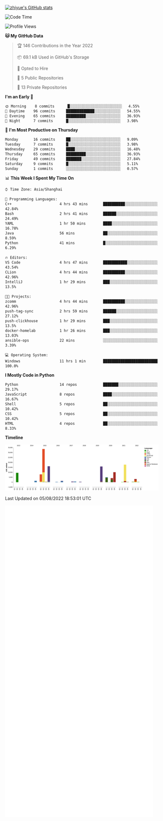 
[![zhiyue's GitHub stats](https://github-readme-stats.vercel.app/api?username=zhiyue)](https://github.com/anuraghazra/github-readme-stats&&show_icons=true)

<!--START_SECTION:waka-->
![Code Time](http://img.shields.io/badge/Code%20Time-0%20secs-blue)

![Profile Views](http://img.shields.io/badge/Profile%20Views-0-blue)

**🐱 My GitHub Data** 

> 🏆 146 Contributions in the Year 2022
 > 
> 📦 69.1 kB Used in GitHub's Storage 
 > 
> 💼 Opted to Hire
 > 
> 📜 5 Public Repositories 
 > 
> 🔑 13 Private Repositories  
 > 
**I'm an Early 🐤** 

```text
🌞 Morning    8 commits      █░░░░░░░░░░░░░░░░░░░░░░░░   4.55% 
🌆 Daytime    96 commits     █████████████░░░░░░░░░░░░   54.55% 
🌃 Evening    65 commits     █████████░░░░░░░░░░░░░░░░   36.93% 
🌙 Night      7 commits      █░░░░░░░░░░░░░░░░░░░░░░░░   3.98%

```
📅 **I'm Most Productive on Thursday** 

```text
Monday       16 commits     ██░░░░░░░░░░░░░░░░░░░░░░░   9.09% 
Tuesday      7 commits      █░░░░░░░░░░░░░░░░░░░░░░░░   3.98% 
Wednesday    29 commits     ████░░░░░░░░░░░░░░░░░░░░░   16.48% 
Thursday     65 commits     █████████░░░░░░░░░░░░░░░░   36.93% 
Friday       49 commits     ███████░░░░░░░░░░░░░░░░░░   27.84% 
Saturday     9 commits      █░░░░░░░░░░░░░░░░░░░░░░░░   5.11% 
Sunday       1 commits      ░░░░░░░░░░░░░░░░░░░░░░░░░   0.57%

```


📊 **This Week I Spent My Time On** 

```text
⌚︎ Time Zone: Asia/Shanghai

💬 Programming Languages: 
C++                      4 hrs 43 mins       ██████████░░░░░░░░░░░░░░░   42.84% 
Bash                     2 hrs 41 mins       ██████░░░░░░░░░░░░░░░░░░░   24.49% 
YAML                     1 hr 50 mins        ████░░░░░░░░░░░░░░░░░░░░░   16.78% 
Java                     56 mins             ██░░░░░░░░░░░░░░░░░░░░░░░   8.59% 
Python                   41 mins             █░░░░░░░░░░░░░░░░░░░░░░░░   6.29%

🔥 Editors: 
VS Code                  4 hrs 47 mins       ███████████░░░░░░░░░░░░░░   43.54% 
CLion                    4 hrs 44 mins       ██████████░░░░░░░░░░░░░░░   42.96% 
IntelliJ                 1 hr 29 mins        ███░░░░░░░░░░░░░░░░░░░░░░   13.5%

🐱‍💻 Projects: 
zcomm                    4 hrs 44 mins       ██████████░░░░░░░░░░░░░░░   42.96% 
push-tag-sync            2 hrs 59 mins       ██████░░░░░░░░░░░░░░░░░░░   27.12% 
push-clickhouse          1 hr 29 mins        ███░░░░░░░░░░░░░░░░░░░░░░   13.5% 
docker-homelab           1 hr 26 mins        ███░░░░░░░░░░░░░░░░░░░░░░   13.03% 
ansible-ops              22 mins             ░░░░░░░░░░░░░░░░░░░░░░░░░   3.39%

💻 Operating System: 
Windows                  11 hrs 1 min        █████████████████████████   100.0%

```

**I Mostly Code in Python** 

```text
Python                   14 repos            ███████░░░░░░░░░░░░░░░░░░   29.17% 
JavaScript               8 repos             ████░░░░░░░░░░░░░░░░░░░░░   16.67% 
Shell                    5 repos             ██░░░░░░░░░░░░░░░░░░░░░░░   10.42% 
CSS                      5 repos             ██░░░░░░░░░░░░░░░░░░░░░░░   10.42% 
HTML                     4 repos             ██░░░░░░░░░░░░░░░░░░░░░░░   8.33%

```


**Timeline**

![Chart not found](https://raw.githubusercontent.com/zhiyue/zhiyue/main/charts/bar_graph.png) 


 Last Updated on 05/08/2022 18:53:01 UTC
<!--END_SECTION:waka-->

<!-- [![Top Langs](https://github-readme-stats.vercel.app/api/top-langs/?username=zhiyue)](https://github.com/anuraghazra/github-readme-stats) -->

![](./github-metrics.svg)

